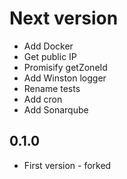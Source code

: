 # Next version
+ Add Docker
+ Get public IP
+ Promisify getZoneId
+ Add Winston logger
+ Rename tests
+ Add cron
+ Add Sonarqube

## 0.1.0
+ First version - forked
